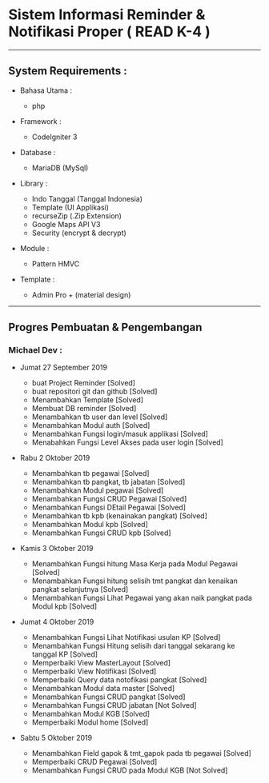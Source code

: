 # Sistem Informasi Reminder & Notifikasi Proper ( READ K-4 )
-------------------------------------------------------------------

## System Requirements :
* Bahasa Utama :
  - php

* Framework :
  - CodeIgniter 3

* Database :
  - MariaDB (MySql)

* Library :
  - Indo Tanggal (Tanggal Indonesia)
  - Template (UI Applikasi)
  - recurseZip (.Zip Extension)
  - Google Maps API V3
  - Security (encrypt & decrypt)

* Module :
  - Pattern HMVC

* Template :
  - Admin Pro + (material design)

----------------------------------------------------

## Progres Pembuatan & Pengembangan

### Michael Dev :

* Jumat 27 September 2019
  - buat Project Reminder [Solved]
  - buat repositori git dan github [Solved]
  - Menambahkan Template [Solved]
  - Membuat DB reminder [Solved]
  - Menambahkan tb user dan level [Solved]
  - Menambahkan Modul auth [Solved]
  - Menambahkan Fungsi login/masuk applikasi [Solved]
  - Menabahkan Fungsi Level Akses pada user login [Solved]

* Rabu 2 Oktober 2019
  - Menambahkan tb pegawai [Solved]
  - Menambahkan tb pangkat, tb jabatan [Solved]
  - Menambahkan Modul pegawai [Solved]
  - Menambahkan Fungsi CRUD Pegawai [Solved]
  - Menambahkan Fungsi DEtail Pegawai [Solved]
  - Menambahkan tb kpb (kenainakan pangkat) [Solved]
  - Menambahkan Modul kpb [Solved]
  - Menambahkan Fungsi CRUD kpb [Solved]

* Kamis 3 Oktober 2019
  - Menambahkan Fungsi hitung Masa Kerja pada Modul Pegawai [Solved]
  - Menambahkan Fungsi hitung selisih tmt pangkat dan kenaikan pangkat selanjutnya [Solved]
  - Menambahkan Fungsi Lihat Pegawai yang akan naik pangkat pada Modul kpb [Solved]

* Jumat 4 Oktober 2019
  - Menambahkan Fungsi Lihat Notifikasi usulan KP [Solved]
  - Menambahkan Fungsi Hitung selisih dari tanggal sekarang ke tanggal KP [Solved]
  - Memperbaiki View MasterLayout [Solved]
  - Memperbaiki View Notifikasi [Solved]
  - Memperbaiki Query data notofikasi pangkat [Solved]
  - Menambahkan Modul data master [Solved]
  - Menambahkan Fungsi CRUD pangkat [Solved]
  - Menambahkan Fungsi CRUD jabatan [Not Solved]
  - Menambahkan Modul KGB [Solved]
  - Memperbaiki Modul home [Solved]

* Sabtu 5 Oktober 2019
  - Menambahkan Field gapok & tmt_gapok pada tb pegawai [Solved]
  - Memperbaiki CRUD Pegawai [Solved]
  - Menambahkan Fungsi CRUD pada Modul KGB [Not Solved]
